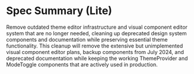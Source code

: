 # Spec Summary (Lite)

Remove outdated theme editor infrastructure and visual component editor system that are no longer needed, cleaning up deprecated design system components and documentation while preserving essential theme functionality. This cleanup will remove the extensive but unimplemented visual component editor plans, backup components from July 2024, and deprecated documentation while keeping the working ThemeProvider and ModeToggle components that are actively used in production.